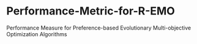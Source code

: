 # Performance-Metric-for-R-EMO
Performance Measure for Preference-based Evolutionary Multi-objective Optimization Algorithms

